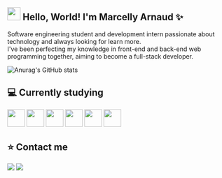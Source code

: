 ## <img src="https://cdn.jsdelivr.net/gh/devicons/devicon/icons/github/github-original.svg" width="30" height="30"/> Hello, World! I'm Marcelly Arnaud ✨

Software engineering student and development intern passionate about technology and always looking for learn more.
<br> I've been perfecting my knowledge in front-end and back-end web programming together, aiming to become a full-stack developer. </br>

![Anurag's GitHub stats](https://github-readme-stats.vercel.app/api?username=anuraghazra&show_icons=true&theme=radical)
          
## 💻 Currently studying

<img src="https://cdn.jsdelivr.net/gh/devicons/devicon/icons/vuejs/vuejs-original.svg" width="40" height="40"/> <img src="https://cdn.jsdelivr.net/gh/devicons/devicon/icons/typescript/typescript-original.svg" width="40" height="40" /> <img src="https://cdn.jsdelivr.net/gh/devicons/devicon/icons/bootstrap/bootstrap-original.svg" width="40" height="40"/> <img src="https://cdn.jsdelivr.net/gh/devicons/devicon/icons/html5/html5-original.svg" width="40" height="40" /> <img src="https://cdn.jsdelivr.net/gh/devicons/devicon/icons/javascript/javascript-original.svg" width="40" height="40"/>
<img src="https://cdn.jsdelivr.net/gh/devicons/devicon/icons/css3/css3-original.svg" width="40" height="40"/>
           
## ⭐ Contact me

<div>
<a href="https://instagram.com/marcynx" target="_blank"><img src="https://img.shields.io/badge/-Instagram-%23E4405F?style=for-the-badge&logo=instagram&logoColor=white" target="_blank"></a>
<a href="https://www.linkedin.com/in/marcellyarnaud" target="_blank"><img src="https://img.shields.io/badge/-LinkedIn-%230077B5?style=for-the-badge&logo=linkedin&logoColor=white" target="_blank"></a>   
</div>
